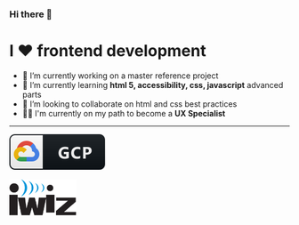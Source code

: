 ### Hi there 👋

<!--
**gautamiwiz/gautamiwiz** is a ✨ _special_ ✨ repository because its `README.md` (this file) appears on your GitHub profile.-->

 



# I ❤️ frontend development

- 🔭 I’m currently working on a master reference project
- 🌱 I’m currently learning **html 5, accessibility, css, javascript** advanced parts
- 👯 I’m looking to collaborate on html and css best practices
- 🙋🏻 I'm currently on my path to become a **UX Specialist**
---

[![GCP GDE](https://github.com/gautamiwiz/gautamiwiz/blob/main/badges/google.svg)](https://developers.google.com/profile/u/gautamiwiz)


<img src="https://github.com/gautamiwiz/gautamiwiz/blob/main/images/iwiz-logo.png" width=120 align=left>
<!--
- 🤔 I’m looking for help with ...
- 💬 Ask me about ...
- 📫 How to reach me: ...
- 😄 Pronouns: ...
- ⚡ Fun fact: ...

-->

